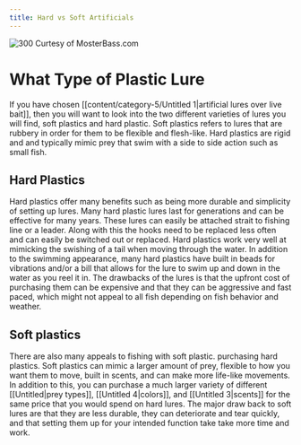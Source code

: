 ```yaml
---
title: Hard vs Soft Artificials
---
```

![300](https://cdn.shopify.com/s/files/1/0064/7721/7844/files/two_main_artificial_categories_1_1024x1024.jpg?v=1637653448) 
Curtesy of MosterBass.com
# What Type of Plastic Lure
If you have chosen [[content/category-5/Untitled 1|artificial lures over live bait]], then you will want to look into the two different varieties of lures you will find, soft plastics and hard plastic. Soft plastics refers to lures that are rubbery in order for them to be flexible and flesh-like. Hard plastics are rigid and and typically mimic prey that swim with a side to side action such as small fish.
## Hard Plastics
Hard plastics offer many benefits such as being more durable and simplicity of setting up lures. Many hard plastic lures last for generations and can be effective for many years. These lures can easily be attached strait to fishing line or a leader. Along with this the hooks need to be replaced less often and can easily be switched out or replaced. Hard plastics work very well at mimicking the swishing of a tail when moving through the water. In addition to the swimming appearance, many hard plastics have built in beads for vibrations and/or a bill that allows for the lure to swim up and down in the water as you reel it in. The drawbacks of the lures is that the upfront cost of purchasing them can be expensive and that they can be aggressive and fast paced, which might not appeal to all fish depending on fish behavior and weather.
## Soft plastics
There are also many appeals to fishing with soft plastic. purchasing hard plastics. Soft plastics can mimic a larger amount of prey, flexible to how you want them to move, built in scents, and can make more life-like movements. In addition to this, you can purchase a much larger variety of different [[Untitled|prey types]], [[Untitled 4|colors]], and [[Untitled 3|scents]] for the same price that you would spend on hard lures. The major draw back to soft lures are that they are less durable, they can deteriorate and tear quickly, and that setting them up for your intended function take take more time and work.